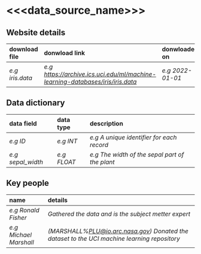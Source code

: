 # <<<data_source_name>>>

## Website details

| download file | donwload link | donwloaded on | additional details |
| :------------ | :------------ | :------------ | :----------------- |
| *e.g iris.data* | *e.g https://archive.ics.uci.edu/ml/machine-learning-databases/iris/iris.data* | *e.g 2022-01-01* | *e.g https://archive.ics.uci.edu/ml/datasets/iris* |


## Data dictionary

| data field | data type | description |
| :--------- | :-------- | :---------- |
| *e.g ID* | *e.g INT* | *e.g A unique identifier for each record* |
| *e.g sepal_width* | *e.g FLOAT* | *e.g The width of the sepal part of the plant* |

## Key people

| name | details |
| :--- | :------ |
| *e.g Ronald Fisher* | *Gathered the data and is the subject metter expert* |
| *e.g Michael Marshall* | *(MARSHALL%PLU@io.arc.nasa.gov) Donated the dataset to the UCI machine learning repository* |
